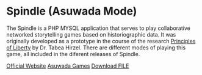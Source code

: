 # Spindle (Asuwada Mode)
 The Spindle is a PHP MYSQL application that serves to play collaborative networked storytelling games based on historiographic data. 
 It was originally developed as a prototype in the course of the research [Principles of Liberty](https://www.academia.edu/32032532/Principles_of_Liberty_A_Design_based_Research_on_Liberty_as_A_Priori_Constitutive_Principle_of_the_Social_in_the_Swiss_Nation_Story) by Dr. Tabea Hirzel. 
 There are different modes of playing this game, all included in the diferent releases of Spindle.
 
 [Official Website](https://spindlegames.blogspot.com/)
 [Asuwada Games](https://asuwada.blogspot.com/)
 <a id="raw-url" href="https://raw.githubusercontent.com/github-username/project/master/filename">Download FILE</a>
